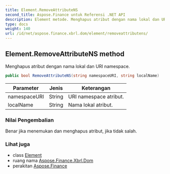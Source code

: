 ```yaml
---
title: Element.RemoveAttributeNS
second_title: Aspose.Finance untuk Referensi .NET API
description: Element metode. Menghapus atribut dengan nama lokal dan URI namespace.
type: docs
weight: 140
url: /id/net/aspose.finance.xbrl.dom/element/removeattributens/
---
```

## Element.RemoveAttributeNS method

Menghapus atribut dengan nama lokal dan URI namespace.

```csharp
public bool RemoveAttributeNS(string namespaceURI, string localName)
```

| Parameter | Jenis | Keterangan |
| --- | --- | --- |
| namespaceURI | String | URI namespace atribut. |
| localName | String | Nama lokal atribut. |

### Nilai Pengembalian

Benar jika menemukan dan menghapus atribut, jika tidak salah.

### Lihat juga

* class [Element](../)
* ruang nama [Aspose.Finance.Xbrl.Dom](../../element/)
* perakitan [Aspose.Finance](../../../)


